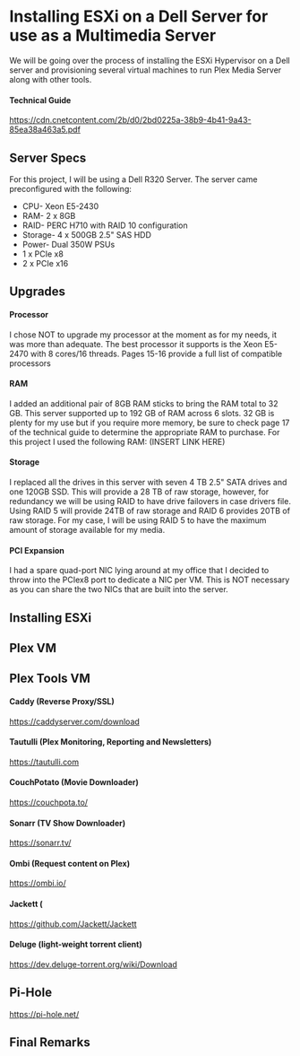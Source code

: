 # Installing ESXi on a Dell Server for use as a Multimedia Server
We will be going over the process of installing the ESXi Hypervisor on a Dell  server and provisioning several virtual machines to run Plex Media Server along with other tools.

#### Technical Guide
https://cdn.cnetcontent.com/2b/d0/2bd0225a-38b9-4b41-9a43-85ea38a463a5.pdf

## Server Specs
For this project, I will be using a Dell R320 Server. The server came preconfigured with the following:
  * CPU- Xeon E5-2430
  * RAM- 2 x 8GB
  * RAID- PERC H710 with RAID 10 configuration
  * Storage- 4 x 500GB 2.5" SAS HDD
  * Power- Dual 350W PSUs
  * 1 x PCIe x8
  * 2 x PCIe x16

## Upgrades
#### Processor
I chose NOT to upgrade my processor at the moment as for my needs, it was more than adequate. The best processor it supports is the Xeon E5-2470 with 8 cores/16 threads. Pages 15-16 provide a full list of compatible processors

#### RAM
I added an additional pair of 8GB RAM sticks to bring the RAM total to 32 GB. This server supported up to 192 GB of RAM across 6 slots. 32 GB is plenty for my use but if you require more memory, be sure to check page 17 of the technical guide to determine the appropriate RAM to purchase.
For this project I used the following RAM: (INSERT LINK HERE)

#### Storage
I replaced all the drives in this server with seven 4 TB 2.5" SATA drives and one 120GB SSD. This will provide a 28 TB of raw storage, however, for redundancy we will be using RAID to have drive failovers in case drivers file. Using RAID 5 will provide 24TB of raw storage and RAID 6 provides 20TB of raw storage. For my case, I will be using RAID 5 to have the maximum amount of storage available for my media.

#### PCI Expansion
I had a spare quad-port NIC lying around at my office that I decided to throw into the PCIex8 port to dedicate a NIC per VM. This is NOT necessary as you can share the two NICs that are built into the server.

## Installing ESXi

## Plex VM

## Plex Tools VM
#### Caddy (Reverse Proxy/SSL)
https://caddyserver.com/download
#### Tautulli (Plex Monitoring, Reporting and Newsletters)
https://tautulli.com
#### CouchPotato (Movie Downloader)
https://couchpota.to/
#### Sonarr (TV Show Downloader)
https://sonarr.tv/
#### Ombi (Request content on Plex)
https://ombi.io/
#### Jackett (
https://github.com/Jackett/Jackett
#### Deluge (light-weight torrent client)
https://dev.deluge-torrent.org/wiki/Download

## Pi-Hole
https://pi-hole.net/

## Final Remarks
